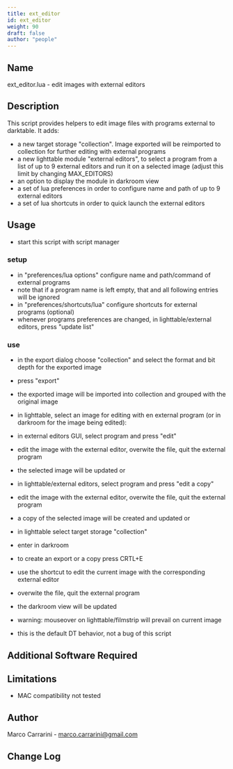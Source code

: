 ```yaml
---
title: ext_editor
id: ext_editor
weight: 90
draft: false
author: "people"
---
```


## Name

ext_editor.lua - edit images with external editors

## Description

This script provides helpers to edit image files with programs external to darktable. It adds:
- a new target storage "collection". Image exported will be reimported to collection for further editing with external programs
- a new lighttable module "external editors", to select a program from a list of up to
9 external editors and run it on a selected image (adjust this limit by changing MAX_EDITORS)
- an option to display the module in darkroom view
- a set of lua preferences in order to configure name and path of up to 9 external editors
- a set of lua shortcuts in order to quick launch the external editors

## Usage

* start this script with script manager
  
### setup

* in "preferences/lua options" configure name and path/command of external programs
* note that if a program name is left empty, that and all following entries will be ignored
* in "preferences/shortcuts/lua" configure shortcuts for external programs (optional)
* whenever programs preferences are changed, in lighttable/external editors, press "update list"

### use

* in the export dialog choose "collection" and select the format and bit depth for the
   exported image
* press "export"
* the exported image will be imported into collection and grouped with the original image
      
* in lighttable, select an image for editing with en external program 
(or in darkroom for the image being edited):
* in external editors GUI, select program and press "edit"
* edit the image with the external editor, overwite the file, quit the external program
* the selected image will be updated
  or
* in lighttable/external editors, select program and press "edit a copy"
* edit the image with the external editor, overwite the file, quit the external program
* a copy of the selected image will be created and updated
  or
* in lighttable select target storage "collection"
* enter in darkroom
* to create an export or a copy press CRTL+E
* use the shortcut to edit the current image with the corresponding external editor
* overwite the file, quit the external program
* the darkroom view will be updated
    
* warning: mouseover on lighttable/filmstrip will prevail on current image
* this is the default DT behavior, not a bug of this script


## Additional Software Required


## Limitations

* MAC compatibility not tested

## Author

Marco Carrarini - marco.carrarini@gmail.com

## Change Log
